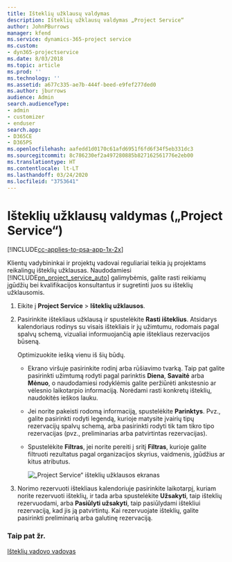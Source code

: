 ```yaml
---
title: Išteklių užklausų valdymas
description: Išteklių užklausų valdymas „Project Service“
author: JohnPBurrows
manager: kfend
ms.service: dynamics-365-project service
ms.custom:
- dyn365-projectservice
ms.date: 8/03/2018
ms.topic: article
ms.prod: ''
ms.technology: ''
ms.assetid: a677c335-ae7b-444f-beed-e9fef277ded0
ms.author: jburrows
audience: Admin
search.audienceType:
- admin
- customizer
- enduser
search.app:
- D365CE
- D365PS
ms.openlocfilehash: aafedd1d0170c61afd6951f6fd6f34f5eb331dc3
ms.sourcegitcommit: 8c786230ef2a497280885b827162561776e2eb00
ms.translationtype: HT
ms.contentlocale: lt-LT
ms.lasthandoff: 03/24/2020
ms.locfileid: "3753641"
---
```

# <a name="manage-resource-requests-project-service"></a>Išteklių užklausų valdymas („Project Service“)

[!INCLUDE[cc-applies-to-psa-app-1x-2x](../includes/cc-applies-to-psa-app-1x-2x.md)]

Klientų vadybininkai ir projektų vadovai reguliariai teikia jų projektams reikalingų išteklių užklausas. Naudodamiesi [!INCLUDE[pn_project_service_auto](../includes/pn-project-service-auto.md)] galimybėmis, galite rasti reikiamų įgūdžių bei kvalifikacijos konsultantus ir sugretinti juos su išteklių užklausomis.  
  
1. Eikite į **Project Service** > **Išteklių užklausos**.  
  
2. Pasirinkite ištekliaus užklausą ir spustelėkite **Rasti išteklius**. Atsidarys kalendoriaus rodinys su visais ištekliais ir jų užimtumu, rodomais pagal spalvų schemą, vizualiai informuojančią apie ištekliaus rezervacijos būseną.  
  
    Optimizuokite iešką vienu iš šių būdų.  
  
   -   Ekrano viršuje pasirinkite rodinį arba rūšiavimo tvarką. Taip pat galite pasirinkti užimtumą rodyti pagal parinktis **Diena**, **Savaitė** arba **Mėnuo**, o naudodamiesi rodyklėmis galite peržiūrėti ankstesnio ar vėlesnio laikotarpio informaciją. Norėdami rasti konkretų išteklių, naudokitės ieškos lauku.  
  
   -   Jei norite pakeisti rodomą informaciją, spustelėkite **Parinktys**. Pvz., galite pasirinkti rodyti legendą, kurioje matysite įvairių tipų rezervacijų spalvų schemą, arba pasirinkti rodyti tik tam tikro tipo rezervacijas (pvz., preliminarias arba patvirtintas rezervacijas).  
  
   -   Spustelėkite **Filtras**, jei norite pereiti į sritį **Filtras**, kurioje galite filtruoti rezultatus pagal organizacijos skyrius, vaidmenis, įgūdžius ar kitus atributus.  
  
       ![„Project Service“ išteklių užklausos ekranas](../project-service/media/project-service-resource-request-screen.png "„Project Service“ išteklių užklausos ekranas")  
  
3. Norimo rezervuoti ištekliaus kalendoriuje pasirinkite laikotarpį, kuriam norite rezervuoti išteklių, ir tada arba spustelėkite **Užsakyti**, taip išteklių rezervuodami, arba **Pasiūlyti užsakyti**, taip pasiūlydami ištekliui rezervaciją, kad jis ją patvirtintų. Kai rezervuojate išteklių, galite pasirinkti preliminarią arba galutinę rezervaciją.  
  
### <a name="see-also"></a>Taip pat žr.  
 [Išteklių vadovo vadovas](../project-service/resource-manager-guide.md)
